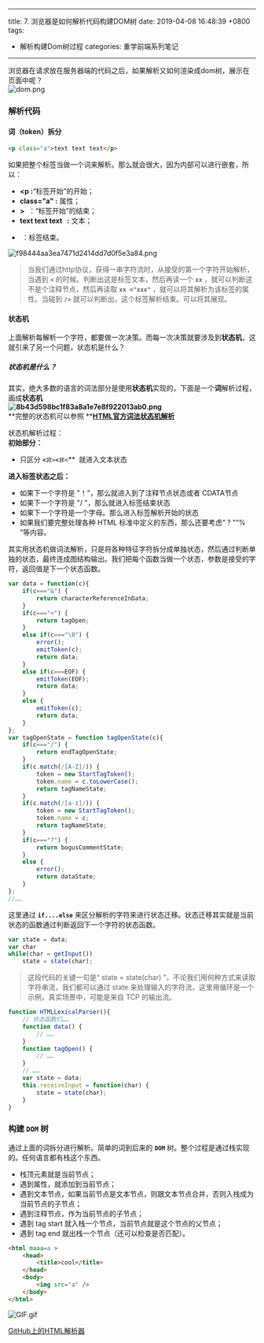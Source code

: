 
---
title: 7. 浏览器是如何解析代码构建DOM树
date: 2019-04-08 16:48:39 +0800
tags: 
 - 解析构建Dom树过程
categories: 重学前端系列笔记
---
浏览器在请求放在服务器端的代码之后，如果解析又如何渲染成dom树，展示在页面中呢？<br />
![dom.png](https://cdn.nlark.com/yuque/0/2019/png/221851/1554713541318-2b1f1852-9f7c-4d9e-a65e-104554a4d764.png#align=left&display=inline&height=279&name=dom.png&originHeight=279&originWidth=732&size=7377&status=done&width=732)
<a name="d9457fa5"></a>
### 解析代码
<a name="ebf465eb"></a>
#### 词（token）拆分

```html
<p class="a">text text text</p>
```

如果把整个标签当做一个词来解析。那么就会很大，因为内部可以进行嵌套，所以：

* **<p :**“标签开始”的开始；
* **class="a" :** 属性；
* **>**  ：“标签开始”的结束；
* **text text text   :** 文本；
* **</p>** ：标签结束。

![f98444aa3ea7471d2414dd7d0f5e3a84.png](https://cdn.nlark.com/yuque/0/2019/png/221851/1554716167971-678c95cc-a83c-4e81-acf9-cca7834bfa46.png#align=left&display=inline&height=232&name=f98444aa3ea7471d2414dd7d0f5e3a84.png&originHeight=252&originWidth=624&size=25083&status=done&width=574)

> 当我们通过http协议，获得一串字符流时，从接受的第一个字符开始解析，当遇到 **`<`** 的时候。判断出这是标签文本，然后再读一个 **`xx`** ，就可以判断这不是个注释节点，然后再读取 **`xx ="xxx"`** ，就可以将其解析为该标签的属性。当碰到 **`/>`** 就可以判断出，这个标签解析结束。可以将其展现。


<a name="3a5d8e29"></a>
#### 状态机
上面解析每解析一个字符，都要做一次决策。而每一次决策就要涉及到**状态机**，这就引来了另一个问题，状态机是什么？
<a name="81b512f5"></a>
##### 状态机是什么？
其实，绝大多数的语言的词法部分是使用**状态机**实现的，下面是一个**词**解析过程，画成**状态机<br />![8b43d598bc1f83a8a1e7e8f922013ab0.png](https://cdn.nlark.com/yuque/0/2019/png/221851/1554779834110-f769f2e5-d1f1-4dcd-b806-7e45ac6aee42.png#align=left&display=inline&height=718&name=8b43d598bc1f83a8a1e7e8f922013ab0.png&originHeight=739&originWidth=768&size=48178&status=done&width=746)**<br />**完整的状态机可以参照 **[**HTML官方词法状态机解析**](https://html.spec.whatwg.org/multipage/parsing.html#tokenization)

状态机解析过程：<br />**初始部分：**
* 只区分 **`<`**`非>`**`<`**`非<`**  就进入文本状态

**进入标签状态之后：**
* 如果下一个字符是 "！"，那么就进入到了注释节点状态或者 CDATA节点
* 如果下一个字符是 "/ "，那么就进入标签结束状态
* 如果下一个字符是一个字母。那么进入标签解析开始的状态
* 如果我们要完整处理各种 HTML 标准中定义的东西，那么还要考虑“ ? ”“% ”等内容。

其实用状态机做词法解析，只是将各种特征字符拆分成单独状态，然后通过判断单独的状态，最终连成图结构输出。我们把每个函数当做一个状态，参数是接受的字符，返回值是下一个状态函数。

```javascript
var data = function(c){
    if(c==="&") {
        return characterReferenceInData;
    }
    if(c==="<") {
        return tagOpen;
    }
    else if(c==="\0") {
        error();
        emitToken(c);
        return data;
    }
    else if(c===EOF) {
        emitToken(EOF);
        return data;
    }
    else {
        emitToken(c);
        return data;
    }
};
var tagOpenState = function tagOpenState(c){
    if(c==="/") {
        return endTagOpenState;
    }
    if(c.match(/[A-Z]/)) {
        token = new StartTagToken();
        token.name = c.toLowerCase();
        return tagNameState;
    }
    if(c.match(/[a-z]/)) {
        token = new StartTagToken();
        token.name = c;
        return tagNameState;
    }
    if(c==="?") {
        return bogusCommentState;
    }
    else {
        error();
        return dataState;
    }
};
//……
```

这里通过 **`if....else`** 来区分解析的字符来进行状态迁移。状态迁移其实就是当前状态的函数通过判断返回下一个字符的状态函数。

```javascript
var state = data;
var char
while(char = getInput())
    state = state(char);
```
> 这段代码的关键一句是“ state = state(char) ”，不论我们用何种方式来读取字符串流，我们都可以通过 state 来处理输入的字符流，这里用循环是一个示例，真实场景中，可能是来自 TCP 的输出流。
> 

```javascript
function HTMLLexicalParser(){
    // 状态函数们……
    function data() {
        // ……
    }
    function tagOpen() {
        // ……
    }
    // ……
    var state = data;
    this.receiveInput = function(char) {
        state = state(char);
    }
}
```

<a name="ee86bc99"></a>
### 构建 `DOM` 树
通过上面的词拆分进行解析。简单的词到后来的 **`DOM`** 树。整个过程是通过栈实现的。任何语言都有栈这个东西。
* 栈顶元素就是当前节点；
* 遇到属性，就添加到当前节点；
* 遇到文本节点，如果当前节点是文本节点，则跟文本节点合并，否则入栈成为当前节点的子节点；
* 遇到注释节点，作为当前节点的子节点；
* 遇到 tag start 就入栈一个节点，当前节点就是这个节点的父节点；
* 遇到 tag end 就出栈一个节点（还可以检查是否匹配）。

```html
<html maaa=a >
    <head>
        <title>cool</title>
    </head>
    <body>
        <img src="a" />
    </body>
</html>
```

![GIF.gif](https://cdn.nlark.com/yuque/0/2019/gif/221851/1554867046508-68bb4743-b838-408e-96f9-da392ee7c321.gif#align=left&display=inline&height=227&name=GIF.gif&originHeight=563&originWidth=1852&size=2376616&status=done&width=746)

[GitHub上的HTML解析器](https://github.com/aimergenge/toy-html-parser)

